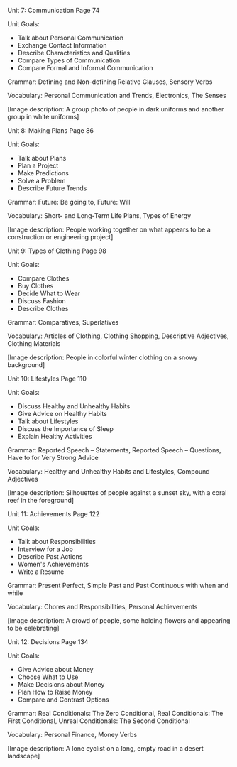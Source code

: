 Unit 7: Communication Page 74

Unit Goals:
- Talk about Personal Communication
- Exchange Contact Information
- Describe Characteristics and Qualities
- Compare Types of Communication
- Compare Formal and Informal Communication

Grammar: Defining and Non-defining Relative Clauses, Sensory Verbs

Vocabulary: Personal Communication and Trends, Electronics, The Senses

[Image description: A group photo of people in dark uniforms and another group in white uniforms]

Unit 8: Making Plans Page 86

Unit Goals:
- Talk about Plans
- Plan a Project
- Make Predictions
- Solve a Problem
- Describe Future Trends

Grammar: Future: Be going to, Future: Will

Vocabulary: Short- and Long-Term Life Plans, Types of Energy

[Image description: People working together on what appears to be a construction or engineering project]

Unit 9: Types of Clothing Page 98

Unit Goals:
- Compare Clothes
- Buy Clothes
- Decide What to Wear
- Discuss Fashion
- Describe Clothes

Grammar: Comparatives, Superlatives

Vocabulary: Articles of Clothing, Clothing Shopping, Descriptive Adjectives, Clothing Materials

[Image description: People in colorful winter clothing on a snowy background]

Unit 10: Lifestyles Page 110

Unit Goals:
- Discuss Healthy and Unhealthy Habits
- Give Advice on Healthy Habits
- Talk about Lifestyles
- Discuss the Importance of Sleep
- Explain Healthy Activities

Grammar: Reported Speech – Statements, Reported Speech – Questions, Have to for Very Strong Advice

Vocabulary: Healthy and Unhealthy Habits and Lifestyles, Compound Adjectives

[Image description: Silhouettes of people against a sunset sky, with a coral reef in the foreground]

Unit 11: Achievements Page 122

Unit Goals:
- Talk about Responsibilities
- Interview for a Job
- Describe Past Actions
- Women's Achievements
- Write a Resume

Grammar: Present Perfect, Simple Past and Past Continuous with when and while

Vocabulary: Chores and Responsibilities, Personal Achievements

[Image description: A crowd of people, some holding flowers and appearing to be celebrating]

Unit 12: Decisions Page 134

Unit Goals:
- Give Advice about Money
- Choose What to Use
- Make Decisions about Money
- Plan How to Raise Money
- Compare and Contrast Options

Grammar: Real Conditionals: The Zero Conditional, Real Conditionals: The First Conditional, Unreal Conditionals: The Second Conditional

Vocabulary: Personal Finance, Money Verbs

[Image description: A lone cyclist on a long, empty road in a desert landscape]